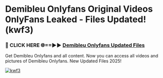 # Demibleu Onlyfans Original Videos 0nlyFans Leaked - Files Updated! (kwf3)

<h3>🔴 CLICK HERE 🌐==►► <a href="https://tinyurl.com/ehrbuxhb" rel="nofollow">Demibleu Onlyfans Updated Files</a></h3>

Get Demibleu Onlyfans and all content. Now you can access all videos and pictures of Demibleu Onlyfans. New Updated Files 2025!

[![kwf3](https://i.imgur.com/lVYEuWS.gif)](https://tinyurl.com/ehrbuxhb)
